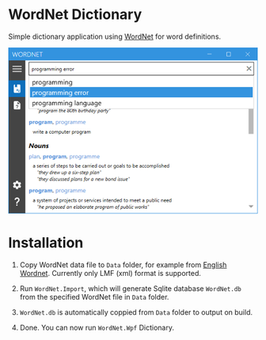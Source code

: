 # WordNet Dictionary

Simple dictionary application using [WordNet](https://wordnet.princeton.edu/) for word definitions.

![WordNet](Data/WordNet.png)


# Installation

1. Copy WordNet data file to `Data` folder, for example from [English Wordnet](https://github.com/globalwordnet/english-wordnet). Currently only LMF (xml) format is supported.

2. Run `WordNet.Import`, which will generate Sqlite database `WordNet.db` from the specified WordNet file in `Data` folder.

3. `WordNet.db` is automatically coppied from `Data` folder to output on build.

4. Done. You can now run `WordNet.Wpf` Dictionary.
